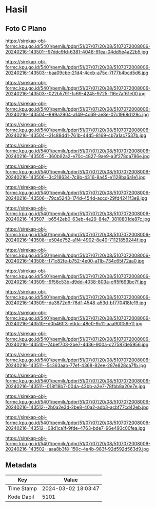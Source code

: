 # Hasil

## Foto C Plano

https://sirekap-obj-formc.kpu.go.id/5401/pemilu/pdpr/51/07/07/20/08/5107072008006-20240216-143501--97ddc9fd-6381-4046-91ea-04dd5e4a22b5.jpg

https://sirekap-obj-formc.kpu.go.id/5401/pemilu/pdpr/51/07/07/20/08/5107072008006-20240216-143503--baa09cbe-21d4-4ccb-a75c-7f77b4bcd5d6.jpg

https://sirekap-obj-formc.kpu.go.id/5401/pemilu/pdpr/51/07/07/20/08/5107072008006-20240216-143503--022b5791-1c69-4245-9725-f16e7af61e00.jpg

https://sirekap-obj-formc.kpu.go.id/5401/pemilu/pdpr/51/07/07/20/08/5107072008006-20240216-143504--899a2904-a149-4c69-ae8e-07c1968d129c.jpg

https://sirekap-obj-formc.kpu.go.id/5401/pemilu/pdpr/51/07/07/20/08/5107072008006-20240216-143504--31c88dd1-761b-44d5-8169-cb7a1ac7537b.jpg

https://sirekap-obj-formc.kpu.go.id/5401/pemilu/pdpr/51/07/07/20/08/5107072008006-20240216-143505--360b92a2-e70c-4827-9ae9-a3f378da786e.jpg

https://sirekap-obj-formc.kpu.go.id/5401/pemilu/pdpr/51/07/07/20/08/5107072008006-20240216-143506--3c218634-7c9b-4316-8a45-e1128ba6a1e1.jpg

https://sirekap-obj-formc.kpu.go.id/5401/pemilu/pdpr/51/07/07/20/08/5107072008006-20240216-143506--79ca5243-174d-454d-accd-29fd4241f3e9.jpg

https://sirekap-obj-formc.kpu.go.id/5401/pemilu/pdpr/51/07/07/20/08/5107072008006-20240216-143507--b6542eb0-63eb-4e29-84e7-3810801de87c.jpg

https://sirekap-obj-formc.kpu.go.id/5401/pemilu/pdpr/51/07/07/20/08/5107072008006-20240216-143508--e504d752-a1f4-4902-8e40-71121859244f.jpg

https://sirekap-obj-formc.kpu.go.id/5401/pemilu/pdpr/51/07/07/20/08/5107072008006-20240216-143508--f71c82fe-b752-4e00-a11b-734c65f72aa0.jpg

https://sirekap-obj-formc.kpu.go.id/5401/pemilu/pdpr/51/07/07/20/08/5107072008006-20240216-143509--9f56c53b-d9dd-4038-803a-cff5f693bc7f.jpg

https://sirekap-obj-formc.kpu.go.id/5401/pemilu/pdpr/51/07/07/20/08/5107072008006-20240216-143509--da3872d6-78df-4548-a53d-bf770418fe19.jpg

https://sirekap-obj-formc.kpu.go.id/5401/pemilu/pdpr/51/07/07/20/08/5107072008006-20240216-143510--d0b46ff3-e0dc-48e0-9c11-aaa90ff59e11.jpg

https://sirekap-obj-formc.kpu.go.id/5401/pemilu/pdpr/51/07/07/20/08/5107072008006-20240216-143510--74bef703-2be7-4d36-900a-c27587de5956.jpg

https://sirekap-obj-formc.kpu.go.id/5401/pemilu/pdpr/51/07/07/20/08/5107072008006-20240216-143511--5c363aab-77ef-4368-82ee-287e828ca7fb.jpg

https://sirekap-obj-formc.kpu.go.id/5401/pemilu/pdpr/51/07/07/20/08/5107072008006-20240216-143511--018f18b7-004a-43bb-a2e7-78fbb8a20e7e.jpg

https://sirekap-obj-formc.kpu.go.id/5401/pemilu/pdpr/51/07/07/20/08/5107072008006-20240216-143512--2b0a2e3d-2be8-40a2-adb3-acbf77cd42eb.jpg

https://sirekap-obj-formc.kpu.go.id/5401/pemilu/pdpr/51/07/07/20/08/5107072008006-20240216-143512--08d1ca1f-9fde-4763-bde7-96e493c00fea.jpg

https://sirekap-obj-formc.kpu.go.id/5401/pemilu/pdpr/51/07/07/20/08/5107072008006-20240216-143502--aaa8b3f8-150c-4a4b-983f-92d592d563d9.jpg


## Metadata

| Key        | Value               |
| ---------- | ------------------- |
| Time Stamp | 2024-03-02 18:03:47 |
| Kode Dapil | 5101                |



